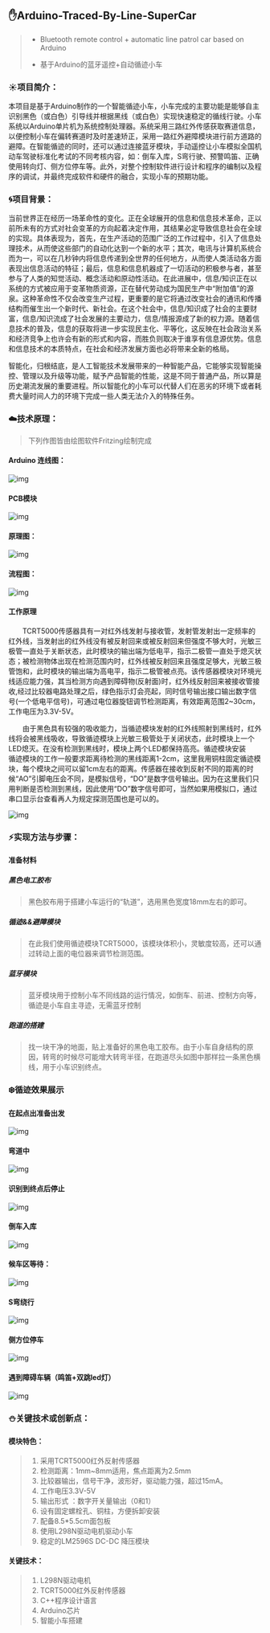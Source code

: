 ## :hand:Arduino-Traced-By-Line-SuperCar

> - Bluetooth remote control + automatic line patrol car based on Arduino
>
> - 基于Arduino的蓝牙遥控+自动循迹小车

### :sunny:项目简介：

本项目是基于Arduino制作的一个智能循迹小车，小车完成的主要功能是能够自主识别黑色（或白色）引导线并根据黑线（或白色）实现快速稳定的循线行驶。小车系统以Arduino单片机为系统控制处理器。系统采用三路红外传感获取赛道信息，以便控制小车在偏转赛道时及时差速矫正，采用一路红外避障模块进行前方道路的避障。在智能循迹的同时，还可以通过连接蓝牙模块，手动遥控让小车模拟全国机动车驾驶标准化考试的不同考核内容，如：倒车入库，S弯行驶、预警鸣笛、正确使用转向灯、侧方位停车等。此外，对整个控制软件进行设计和程序的编制以及程序的调试，并最终完成软件和硬件的融合，实现小车的预期功能。

### :cyclone:项目背景：

当前世界正在经历一场革命性的变化。正在全球展开的信息和信息技术革命，正以前所未有的方式对社会变革的方向起着决定作用，其结果必定导致信息社会在全球的实现。具体表现为，首先，在生产活动的范围广泛的工作过程中，引入了信息处理技术，从而使这些部门的自动化达到一个新的水平；其次，电讯与计算机系统合而为一，可以在几秒钟内将信息传递到全世界的任何地方，从而使人类活动各方面表现出信息活动的特征；最后，信息和信息机器成了一切活动的积极参与者，甚至参与了人类的知觉活动、概念活动和原动性活动。在此进展中，信息/知识正在以系统的方式被应用于变革物质资源，正在替代劳动成为国民生产中“附加值”的源泉。这种革命性不仅会改变生产过程，更重要的是它将通过改变社会的通讯和传播结构而催生出一个新时代、新社会。在这个社会中，信息/知识成了社会的主要财富，信息/知识流成了社会发展的主要动力，信息/情报源成了新的权力源。随着信息技术的普及，信息的获取将进一步实现民主化、平等化，这反映在社会政治关系和经济竞争上也许会有新的形式和内容，而胜负则取决于谁享有信息源优势。信息和信息技术的本质特点，在社会和经济发展方面也必将带来全新的格局。

 

智能化，归根结底，是人工智能技术发展带来的一种智能产品，它能够实现智能操控、管理以及升级等功能，赋予产品智能的性能，这是不同于普通产品，所以算是历史潮流发展的重要进程。所以智能化的小车可以代替人们在恶劣的环境下或者耗费大量时间人力的环境下完成一些人类无法介入的特殊任务。

### :cloud:技术原理：

> 下列作图皆由绘图软件Fritzing绘制完成

#### Arduino 连线图：

![img](README.assets/clip_image002.jpg)

####  PCB模块

![img](README.assets/clip_image004.jpg)

####  原理图：

![img](README.assets/clip_image006.jpg)

#### 流程图：

![img](README.assets/clip_image007.png)

#### 工作原理

  TCRT5000传感器具有一对红外线发射与接收管，发射管发射出一定频率的红外线，当发射出的红外线没有被反射回来或被反射回来但强度不够大时，光敏三极管一直处于关断状态，此时模块的输出端为低电平，指示二极管一直处于熄灭状态；被检测物体出现在检测范围内时，红外线被反射回来且强度足够大，光敏三极管饱和，此时模块的输出端为高电平，指示二极管被点亮。该传感器模块对环境光线适应能力强，其当检测方向遇到障碍物(反射面)时，红外线反射回来被接收管接收,经过比较器电路处理之后，绿色指示灯会亮起，同时信号输出接口输出数字信号(一个低电平信号)，可通过电位器旋钮调节检测距离，有效距离范围2~30cm，工作电压为3.3V-5V。

  由于黑色具有较强的吸收能力，当循迹模块发射的红外线照射到黑线时，红外线将会被黑线吸收，导致循迹模块上光敏三极管处于关闭状态，此时模块上一个LED熄灭。在没有检测到黑线时，模块上两个LED都保持高亮。循迹模块安装
  循迹模块的工作一般要求距离待检测的黑线距离1-2cm，这里我用铜柱固定循迹模块，每个模块之间可以留1cm左右的距离。传感器在接收到反射不同的距离的时候“AO”引脚电压会不同，是模拟信号，“DO”是数字信号输出。因为在这里我们只用判断是否检测到黑线，因此使用“DO”数字信号即可，当然如果用模拟口，通过串口显示台查看再人为规定探测范围也是可以的。

![img](README.assets/clip_image009.jpg)

### :zap:实现方法与步骤：

#### 准备材料

##### 黑色电工胶布

> 黑色胶布用于搭建小车运行的“轨道”，选用黑色宽度18mm左右的即可。 

##### 循迹&&避障模块

> 在此我们使用循迹模块TCRT5000，该模块体积小，灵敏度较高，还可以通过转动上面的电位器来调节检测范围。

##### 蓝牙模块

> 蓝牙模块用于控制小车不同线路的运行情况，如倒车、前进、控制方向等，循迹是小车自主寻迹，无需蓝牙控制

##### 跑道的搭建   

> 找一块干净的地面，贴上准备好的黑色电工胶布。由于小车自身结构的原因，转弯的时候尽可能增大转弯半径，在跑道尽头如图中那样拉一条黑色横线，用于小车识别终点。

### :snowflake:循迹效果展示

#### 在起点出准备出发

 ![img](README.assets/clip_image002-1625930501003.jpg)

#### 弯道中

 ![img](README.assets/clip_image002-1625930514508.jpg)

#### 识别到终点后停止

![img](README.assets/clip_image002-1625930521411.jpg)

#### 倒车入库

 ![img](README.assets/clip_image002-1625930529202.jpg)

#### 候车区等待：

![img](README.assets/clip_image002-1625930534464.jpg)

#### S弯绕行

![img](README.assets/clip_image002-1625930539482.jpg)

#### 侧方位停车

 ![img](README.assets/clip_image002-1625930544242.jpg)

#### 遇到障碍车辆（鸣笛+双跳led灯）

 ![img](README.assets/clip_image002-1625930561866.jpg)

### :snowman:关键技术或创新点：

#### 模块特色：

> 1.	采用TCRT5000红外反射传感器
> 2.	检测距离：1mm~8mm适用，焦点距离为2.5mm
> 3.	比较器输出，信号干净，波形好，驱动能力强，超过15mA。
> 4.	工作电压3.3V-5V
> 5.	输出形式 ：数字开关量输出（0和1）
> 6.	设有固定螺栓孔、铜柱，方便拆卸安装
> 7.	配备8.5*5.5cm面包板
> 8.	使用L298N驱动电机驱动小车
> 9.	稳定的LM2596S DC-DC 降压模块

#### 关键技术：

> 1.	L298N驱动电机
> 2.	TCRT5000红外反射传感器
> 3.	C++程序设计语言
> 4.	Arduino芯片
> 5.	智能小车搭建

